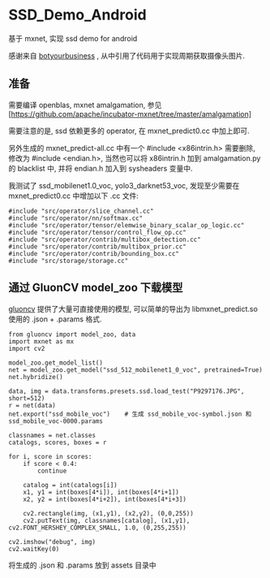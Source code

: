  # SSD_Demo_Android
基于 mxnet, 实现 ssd demo for android

感谢来自 [botyourbusiness](https://github.com/botyourbusiness/android-camera2-secret-picture-taker) , 从中引用了代码用于实现周期获取摄像头图片.

## 准备
需要编译 openblas, mxnet amalgamation, 参见 [https://github.com/apache/incubator-mxnet/tree/master/amalgamation]

需要注意的是, ssd 依赖更多的 operator, 在 mxnet_predict0.cc 中加上即可.

另外生成的 mxnet_predict-all.cc 中有一个 #include <x86intrin.h> 需要删除, 修改为 #include <endian.h>, 当然也可以将 x86intrin.h 加到 amalgamation.py 的 blacklist 中, 并将 endian.h 加入到 sysheaders 变量中.

我测试了 ssd_mobilenet1.0_voc, yolo3_darknet53_voc, 发现至少需要在 mxnet_predict0.cc 中增加以下 .cc 文件:

    #include "src/operator/slice_channel.cc"
    #include "src/operator/nn/softmax.cc"
    #include "src/operator/tensor/elemwise_binary_scalar_op_logic.cc"
    #include "src/operator/tensor/control_flow_op.cc"
    #include "src/operator/contrib/multibox_detection.cc"
    #include "src/operator/contrib/multibox_prior.cc"
    #include "src/operator/contrib/bounding_box.cc"
    #include "src/storage/storage.cc"


## 通过 GluonCV model_zoo 下载模型
[gluoncv](https://gluon-cv.mxnet.io/model_zoo/index.html) 提供了大量可直接使用的模型, 可以简单的导出为 libmxnet_predict.so 使用的 .json + .params 格式.

    from gluoncv import model_zoo, data
    import mxnet as mx
    import cv2
    
    model_zoo.get_model_list()
    net = model_zoo.get_model("ssd_512_mobilenet1_0_voc", pretrained=True)
    net.hybridize()

    data, img = data.transforms.presets.ssd.load_test("P9297176.JPG", short=512)
    r = net(data)
    net.export("ssd_mobile_voc")    # 生成 ssd_mobile_voc-symbol.json 和 ssd_mobile_voc-0000.params

    classnames = net.classes
    catalogs, scores, boxes = r

    for i, score in scores:
        if score < 0.4:
            continue

        catalog = int(catalogs[i])
        x1, y1 = int(boxes[4*i]), int(boxes[4*i+1])
        x2, y2 = int(boxes[4*i+2]), int(boxes[4*i+3])
        
        cv2.rectangle(img, (x1,y1), (x2,y2), (0,0,255))
        cv2.putText(img, classnames[catalog], (x1,y1), cv2.FONT_HERSHEY_COMPLEX_SMALL, 1.0, (0,255,255))
    
    cv2.imshow("debug", img)
    cv2.waitKey(0)

将生成的 .json 和 .params 放到 assets 目录中